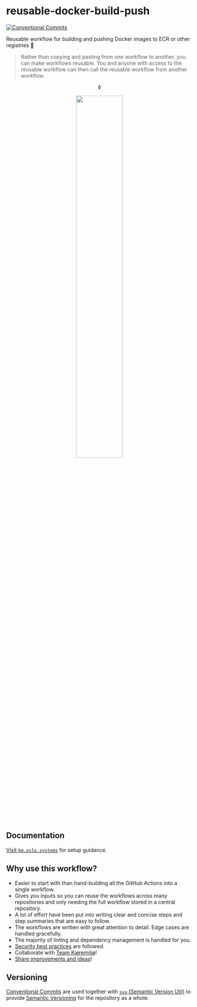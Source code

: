 # reusable-docker-build-push

[![Conventional Commits](https://img.shields.io/badge/Conventional%20Commits-1.0.0-%23FE5196?logo=conventionalcommits&logoColor=white)](https://conventionalcommits.org)

Reusable workflow for building and pushing Docker images to ECR or other registries 🚀

> Rather than copying and pasting from one workflow to another, you can make workflows reusable. You and anyone with access to the reusable workflow can then call the reusable workflow from another workflow.

<p align="center">
◊
</p>

<p align="center">
  <img width="50%" src="https://user-images.githubusercontent.com/1691190/210278921-9023355d-e703-4a1b-a1d8-0afd95bc412b.png">
</p>

## Documentation

[Visit `km.oslo.systems`](https://km.oslo.systems/setup/ci-cd/deploy-image/) for setup guidance.

## Why use this workflow?

- Easier to start with than hand-building all the GitHub Actions into a single workflow.
- Gives you inputs so you can reuse the workflows across many repositories and only needing the full workflow stored in a central repository.
- A lot of effort have been put into writing clear and concise steps and step summaries that are easy to follow.
- The workflows are written with great attention to detail. Edge cases are handled gracefully.
- The majority of linting and dependency management is handled for you.
- [Security best practices](https://km.oslo.systems/security.html#github-actions) are followed.
- Collaborate with [Team Kjøremiljø](https://github.com/orgs/oslokommune/teams/kjoremiljo/members)!
- [Share improvements and ideas](https://github.com/oslokommune/reusable-workflows/discussions)!


## Versioning

[Conventional Commits](https://www.conventionalcommits.org) are used together with [`svu` (Semantic Version Util)](https://github.com/caarlos0/svu) to provide [Semantic Versioning](https://semver.org/) for the repository as a whole.
